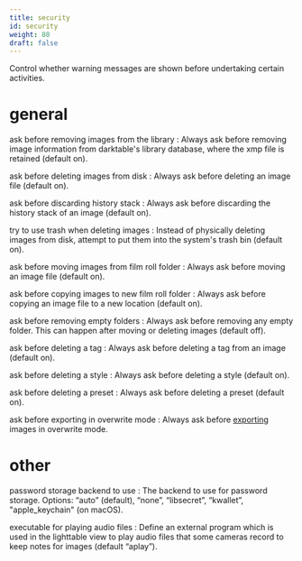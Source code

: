 ```yaml
---
title: security
id: security
weight: 80
draft: false
---
```


Control whether warning messages are shown before undertaking certain activities.

# general

ask before removing images from the library
: Always ask before removing image information from darktable's library database, where the xmp file is retained (default on).

ask before deleting images from disk
: Always ask before deleting an image file (default on).

ask before discarding history stack
: Always ask before discarding the history stack of an image (default on).

try to use trash when deleting images
: Instead of physically deleting images from disk, attempt to put them into the system's trash bin (default on).

ask before moving images from film roll folder
: Always ask before moving an image file (default on).

ask before copying images to new film roll folder
: Always ask before copying an image file to a new location (default on).

ask before removing empty folders
: Always ask before removing any empty folder. This can happen after moving or deleting images (default off).

ask before deleting a tag
: Always ask before deleting a tag from an image (default on).

ask before deleting a style
: Always ask before deleting a style (default on). 

ask before deleting a preset
: Always ask before deleting a preset (default on). 

ask before exporting in overwrite mode
: Always ask before [exporting](../module-reference/utility-modules/shared/export.md) images in overwrite mode.

# other

password storage backend to use
: The backend to use for password storage. Options: “auto” (default), “none”, “libsecret”, “kwallet”, "apple_keychain" (on macOS). 

executable for playing audio files
: Define an external program which is used in the lighttable view to play audio files that some cameras record to keep notes for images (default “aplay”). 

